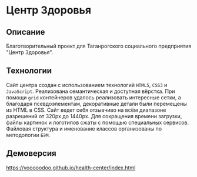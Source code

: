 # Центр Здоровья

## Описание
Благотворительный проект для Таганрогского социального предприятия "Центр Здоровья".

## Технологии
Сайт центра создан с использованием технологий `HTML5`, `CSS3` и `JavaScript`. Реализована семантическая и доступная вёрстка. При помощи `grid` контейнеров удалось реализовать интересные сетки, а благодаря псевдоэлементам, декоративные детали были перемещены из HTML в CSS. Сайт ведет себя отзывчиво на всём диапазоне разрешений от 320px до 1440px. Для сокращения времени загрузки, файлы картинок и логотипов сжаты с помощью специальных сервисов. Файловая структура и именование классов организованы по методологии `БЭМ`.

## Демоверсия
https://vooooodoo.github.io/health-center/index.html

